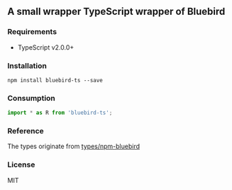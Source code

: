 ## A small wrapper TypeScript wrapper of Bluebird

### Requirements
- TypeScript v2.0.0+

### Installation
```
npm install bluebird-ts --save
```

### Consumption
```ts
import * as R from 'bluebird-ts';
```

### Reference
The types originate from [types/npm-bluebird](https://github.com/types/npm-bluebird)

### License
MIT
